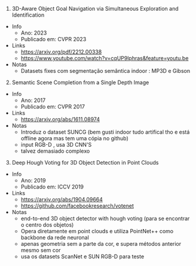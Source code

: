 1. 3D-Aware Object Goal Navigation via Simultaneous Exploration and Identification
* Info
    * Ano: 2023
    * Publicado em: CVPR 2023 
* Links
    * https://arxiv.org/pdf/2212.00338
    * https://www.youtube.com/watch?v=cqUP9lphras&feature=youtu.be
* Notas
    * Datasets fixes com segmentação semântica indoor : MP3D e Gibson

2. Semantic Scene Completion from a Single Depth Image
* Info
    * Ano: 2017
    * Publicado em: CVPR 2017
* Links
    * https://arxiv.org/abs/1611.08974
* Notas
    * Introduz o dataset SUNCG (bem gusti indoor tudo artifical tho e está offline agora mas tem uma cópia no github)
    * input RGB-D , usa 3D CNN'S
    * talvez demasiado complexo

3. Deep Hough Voting for 3D Object Detection in Point Clouds
* Info
    * Ano: 2019
    * Publicado em: ICCV 2019
* Links
    * https://arxiv.org/abs/1904.09664
    * https://github.com/facebookresearch/votenet
* Notas
    * end-to-end 3D object detector with hough voting (para se encontrar o centro dos objetos)
    * Opera diretamente em point clouds e utiliza PointNet++ como backbone da rede neuronal
    * apenas geometria sem a parte da cor, e supera métodos anterior mesmo sem cor
    * usa os datasets ScanNet e SUN RGB-D para teste 